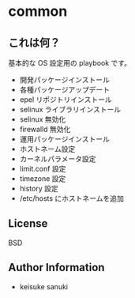 common
=========

## これは何？

基本的な OS 設定用の playbook です。

- 開発パッケージインストール
- 各種パッケージアップデート
- epel リポジトリインストール
- selinux ライブラリインストール
- selinux 無効化
- firewalld 無効化
- 運用パッケージインストール
- ホストネーム設定
- カーネルパラメータ設定
- limit.conf 設定
- timezone 設定
- history 設定
- /etc/hosts にホストネームを追加


License
-------

BSD

Author Information
------------------

- keisuke sanuki 